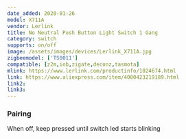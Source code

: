 ```yaml
---
date_added: 2020-01-26
model: X711A
vendor: Lerlink
title: No Neutral Push Button Light Switch 1 Gang
category: switch
supports: on/off
image: /assets/images/devices/Lerlink_X711A.jpg
zigbeemodel: ['TS0011']
compatible: [z2m,iob,zigate,deconz,tasmota]
mlink: https://www.lerlink.com/productinfo/1024674.html
link: https://www.aliexpress.com/item/4000423219189.html
link2: 
link3: 
---
```

### Pairing 
When off, keep pressed until switch led starts blinking
